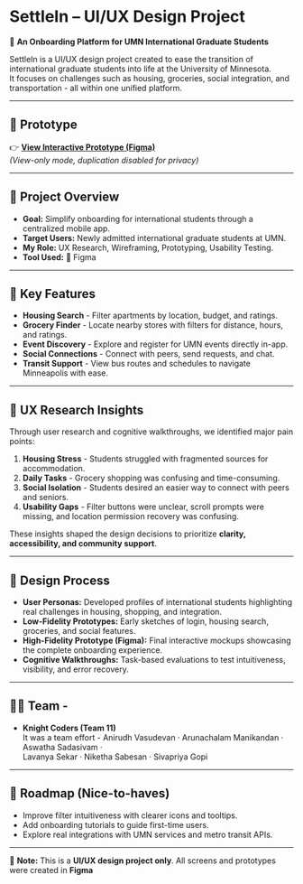 # SettleIn – UI/UX Design Project  

🚀 **An Onboarding Platform for UMN International Graduate Students**  

SettleIn is a UI/UX design project created to ease the transition of international graduate students into life at the University of Minnesota.  
It focuses on challenges such as housing, groceries, social integration, and transportation - all within one unified platform.  

---

## 📌 Prototype
👉 **[View Interactive Prototype (Figma)](https://www.figma.com/proto/4jpCPHsjQomd4FouaDapLv/SettleIn?node-id=11-4&starting-point-node-id=11%3A4&t=DX2JTkvXE8TqEkfT-1)**  
*(View-only mode, duplication disabled for privacy)*  

---

## 📖 Project Overview
- **Goal:** Simplify onboarding for international students through a centralized mobile app.  
- **Target Users:** Newly admitted international graduate students at UMN.  
- **My Role:** UX Research, Wireframing, Prototyping, Usability Testing.  
- **Tool Used:** 🎨 Figma  

---

## 🎯 Key Features
- **Housing Search** - Filter apartments by location, budget, and ratings.  
- **Grocery Finder** - Locate nearby stores with filters for distance, hours, and ratings.  
- **Event Discovery** - Explore and register for UMN events directly in-app.  
- **Social Connections** - Connect with peers, send requests, and chat.  
- **Transit Support** - View bus routes and schedules to navigate Minneapolis with ease.  

---

## 🧠 UX Research Insights
Through user research and cognitive walkthroughs, we identified major pain points:  
1. **Housing Stress** - Students struggled with fragmented sources for accommodation.  
2. **Daily Tasks** - Grocery shopping was confusing and time-consuming.  
3. **Social Isolation** - Students desired an easier way to connect with peers and seniors.  
4. **Usability Gaps** - Filter buttons were unclear, scroll prompts were missing, and location permission recovery was confusing.  

These insights shaped the design decisions to prioritize **clarity, accessibility, and community support**.  

---

## 🎨 Design Process
- **User Personas:** Developed profiles of international students highlighting real challenges in housing, shopping, and integration.  
- **Low-Fidelity Prototypes:** Early sketches of login, housing search, groceries, and social features.  
- **High-Fidelity Prototype (Figma):** Final interactive mockups showcasing the complete onboarding experience.  
- **Cognitive Walkthroughs:** Task-based evaluations to test intuitiveness, visibility, and error recovery.  

---

## 👩‍🎓 Team - 
- **Knight Coders (Team 11)**  
  It was a team effort - Anirudh Vasudevan · Arunachalam Manikandan · Aswatha Sadasivam ·  
  Lavanya Sekar · Niketha Sabesan · Sivapriya Gopi  

---

## 🚀 Roadmap (Nice-to-haves)
- Improve filter intuitiveness with clearer icons and tooltips.  
- Add onboarding tutorials to guide first-time users.  
- Explore real integrations with UMN services and metro transit APIs.  

---

📢 **Note:** This is a **UI/UX design project only**. All screens and prototypes were created in **Figma** 

